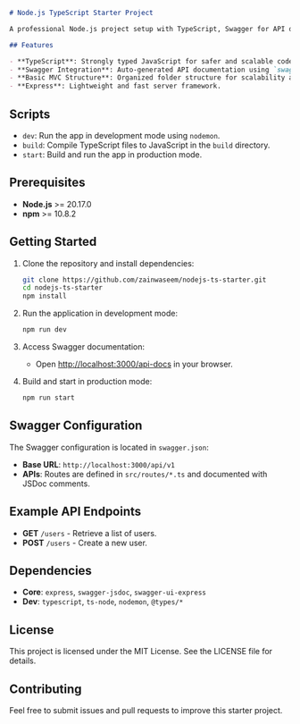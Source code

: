 
```markdown
# Node.js TypeScript Starter Project

A professional Node.js project setup with TypeScript, Swagger for API documentation, and a basic MVC folder structure.

## Features

- **TypeScript**: Strongly typed JavaScript for safer and scalable code.
- **Swagger Integration**: Auto-generated API documentation using `swagger-jsdoc` and `swagger-ui-express`.
- **Basic MVC Structure**: Organized folder structure for scalability and maintainability.
- **Express**: Lightweight and fast server framework.


```
## Scripts

- `dev`: Run the app in development mode using `nodemon`.
- `build`: Compile TypeScript files to JavaScript in the `build` directory.
- `start`: Build and run the app in production mode.

## Prerequisites

- **Node.js** >= 20.17.0
- **npm** >= 10.8.2

## Getting Started

1. Clone the repository and install dependencies:
   ```bash
   git clone https://github.com/zainwaseem/nodejs-ts-starter.git
   cd nodejs-ts-starter
   npm install
   ```

2. Run the application in development mode:
   ```bash
   npm run dev
   ```

3. Access Swagger documentation:
   - Open [http://localhost:3000/api-docs](http://localhost:3000/api-docs) in your browser.

4. Build and start in production mode:
   ```bash
   npm run start
   ```

## Swagger Configuration

The Swagger configuration is located in `swagger.json`:

- **Base URL**: `http://localhost:3000/api/v1`
- **APIs**: Routes are defined in `src/routes/*.ts` and documented with JSDoc comments.

## Example API Endpoints

- **GET** `/users` - Retrieve a list of users.
- **POST** `/users` - Create a new user.

## Dependencies

- **Core**: `express`, `swagger-jsdoc`, `swagger-ui-express`
- **Dev**: `typescript`, `ts-node`, `nodemon`, `@types/*`

## License

This project is licensed under the MIT License. See the LICENSE file for details.

## Contributing

Feel free to submit issues and pull requests to improve this starter project.
```